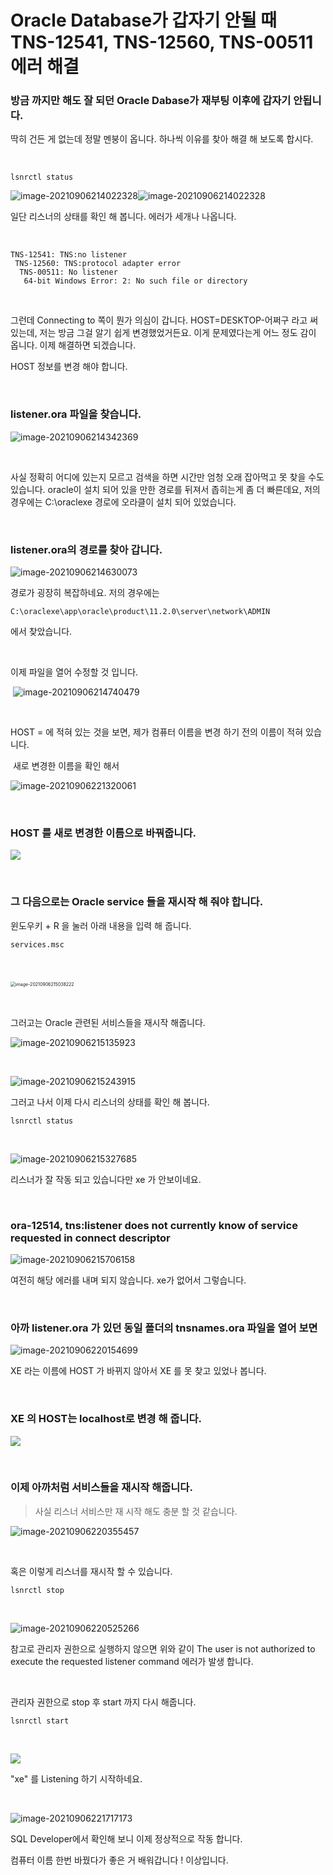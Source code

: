 # Oracle Database가 갑자기 안될 때 TNS-12541, TNS-12560, TNS-00511 에러 해결



### 방금 까지만 해도 잘 되던 Oracle Dabase가 재부팅 이후에 갑자기 안됩니다.

딱히 건든 게 없는데 정말 멘붕이 옵니다. 하나씩 이유를 찾아 해결 해 보도록 합시다.

​		

```
lsnrctl status
```



![image-20210906214022328](https://raw.githubusercontent.com/Shane-Park/markdownBlog/master/database/oracle/listener.ora.assets/image-20210906214022328.png)![image-20210906214022328]()

일단 리스너의 상태를 확인 해 봅니다. 에러가 세개나 나옵니다.

​		

```
TNS-12541: TNS:no listener
 TNS-12560: TNS:protocol adapter error
  TNS-00511: No listener
   64-bit Windows Error: 2: No such file or directory
```

​	

그런데 Connecting to 쪽이 뭔가 의심이 갑니다. HOST=DESKTOP-어쩌구 라고 써있는데, 저는 방금 그걸 알기 쉽게 변경했었거든요. 이게 문제였다는게 어느 정도 감이 옵니다. 이제 해결하면 되겠습니다.

HOST 정보를 변경 해야 합니다.

​			

### listener.ora 파일을 찾습니다.

![image-20210906214342369](https://raw.githubusercontent.com/Shane-Park/markdownBlog/master/database/oracle/listener.ora.assets/image-20210906214342369.png)

​		

사실 정확히 어디에 있는지 모르고 검색을 하면 시간만 엄청 오래 잡아먹고 못 찾을 수도 있습니다. oracle이 설치 되어 있을 만한 경로를 뒤져서 좁히는게 좀 더 빠른데요, 저의 경우에는 C:\oraclexe 경로에 오라클이 설치 되어 있었습니다.

​	

### listener.ora의 경로를 찾아 갑니다.

![image-20210906214630073](https://raw.githubusercontent.com/Shane-Park/markdownBlog/master/database/oracle/listener.ora.assets/image-20210906214630073.png)	

경로가 굉장히 복잡하네요. 저의 경우에는

```
C:\oraclexe\app\oracle\product\11.2.0\server\network\ADMIN
```

에서 찾았습니다.

​	

이제 파일을 열어 수정할 것 입니다.

​	![image-20210906214740479](https://raw.githubusercontent.com/Shane-Park/markdownBlog/master/database/oracle/listener.ora.assets/image-20210906214740479.png)

​	

HOST = 에 적혀 있는 것을 보면, 제가 컴퓨터 이름을 변경 하기 전의 이름이 적혀 있습니다. 



​	새로 변경한 이름을 확인 해서

![image-20210906221320061](https://raw.githubusercontent.com/Shane-Park/markdownBlog/master/database/oracle/listener.ora.assets/image-20210906221320061.png)

​	

### HOST 를 새로 변경한 이름으로 바꿔줍니다.

![](https://raw.githubusercontent.com/Shane-Park/markdownBlog/master/database/oracle/listener.ora.assets/image-20210906221914249.png)	

​		

### 그 다음으로는 Oracle service 들을 재시작 해 줘야 합니다.

윈도우키 + R 을 눌러 아래 내용을 입력 해 줍니다.

```
services.msc
```

​	

​	<img src="https://raw.githubusercontent.com/Shane-Park/markdownBlog/master/database/oracle/listener.ora.assets/image-20210906215038222.png" alt="image-20210906215038222" style="zoom:50%;" />

​		

그러고는 Oracle 관련된 서비스들을 재시작 해줍니다.

![image-20210906215135923](https://raw.githubusercontent.com/Shane-Park/markdownBlog/master/database/oracle/listener.ora.assets/image-20210906215135923.png)

​	

![image-20210906215243915](https://raw.githubusercontent.com/Shane-Park/markdownBlog/master/database/oracle/listener.ora.assets/image-20210906215243915.png)	

그러고 나서 이제 다시 리스너의 상태를 확인 해 봅니다.

```
lsnrctl status
```

​	

![image-20210906215327685](https://raw.githubusercontent.com/Shane-Park/markdownBlog/master/database/oracle/listener.ora.assets/image-20210906215327685.png)

리스너가 잘 작동 되고 있습니다만 xe 가 안보이네요.

​	

### ora-12514, tns:listener does not currently know of service requested in connect descriptor

![image-20210906215706158](https://raw.githubusercontent.com/Shane-Park/markdownBlog/master/database/oracle/listener.ora.assets/image-20210906215706158.png)

여전히 해당 에러를 내며 되지 않습니다. xe가 없어서 그렇습니다.

​	

### 아까 listener.ora 가 있던 동일 폴더의 tnsnames.ora 파일을 열어 보면

![image-20210906220154699](https://raw.githubusercontent.com/Shane-Park/markdownBlog/master/database/oracle/listener.ora.assets/image-20210906220154699.png)

XE 라는 이름에 HOST 가 바뀌지 않아서 XE 를 못 찾고 있었나 봅니다.

​	

### XE 의 HOST는 localhost로 변경 해 줍니다.	

![](https://raw.githubusercontent.com/Shane-Park/markdownBlog/master/database/oracle/listener.ora.assets/image-20210906222029422.png)

​		

### 이제 아까처럼 서비스들을 재시작 해줍니다.

> 사실 리스너 서비스만 재 시작 해도 충분 할 것 같습니다.

![image-20210906220355457](https://raw.githubusercontent.com/Shane-Park/markdownBlog/master/database/oracle/listener.ora.assets/image-20210906220355457.png)

​			

혹은 이렇게 리스너를 재시작 할 수 있습니다.

```
lsnrctl stop
```

​		

![image-20210906220525266](https://raw.githubusercontent.com/Shane-Park/markdownBlog/master/database/oracle/listener.ora.assets/image-20210906220525266.png)

참고로 관리자 권한으로 실행하지 않으면 위와 같이 The user is not authorized to execute the requested listener command 에러가 발생 합니다.

​	

관리자 권한으로 stop 후 start 까지 다시 해줍니다.

```
lsnrctl start
```

​		

![](https://raw.githubusercontent.com/Shane-Park/markdownBlog/master/database/oracle/listener.ora.assets/image-20210906221745053.png)

"xe" 를 Listening 하기 시작하네요.

​	

![image-20210906221717173](https://raw.githubusercontent.com/Shane-Park/markdownBlog/master/database/oracle/listener.ora.assets/image-20210906221717173.png)

SQL Developer에서 확인해 보니 이제 정상적으로 작동 합니다.

컴퓨터 이름 한번 바꿨다가 좋은 거 배워갑니다 ! 이상입니다.